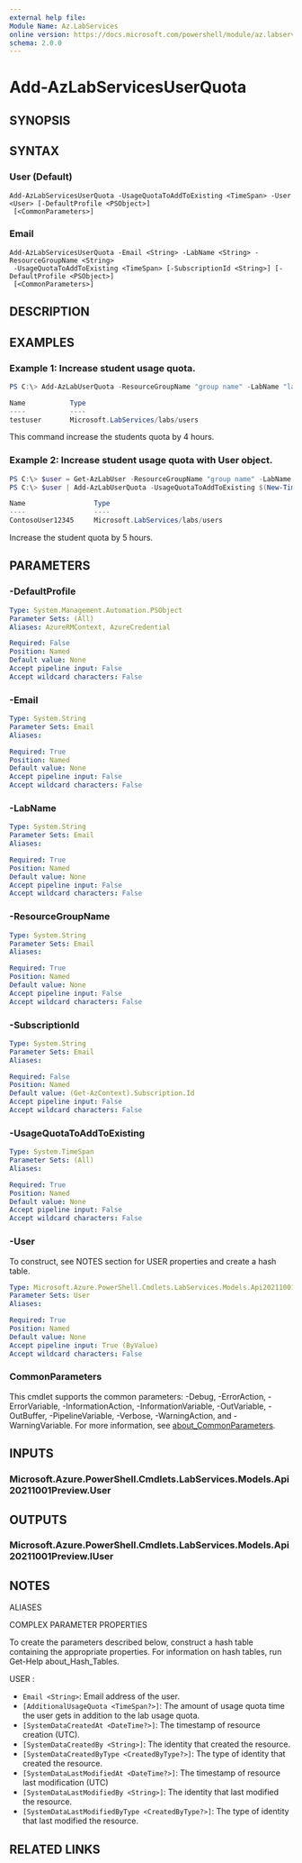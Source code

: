 ```yaml
---
external help file:
Module Name: Az.LabServices
online version: https://docs.microsoft.com/powershell/module/az.labservices/add-azlabservicesuserquota
schema: 2.0.0
---
```


# Add-AzLabServicesUserQuota

## SYNOPSIS


## SYNTAX

### User (Default)
```
Add-AzLabServicesUserQuota -UsageQuotaToAddToExisting <TimeSpan> -User <User> [-DefaultProfile <PSObject>]
 [<CommonParameters>]
```

### Email
```
Add-AzLabServicesUserQuota -Email <String> -LabName <String> -ResourceGroupName <String>
 -UsageQuotaToAddToExisting <TimeSpan> [-SubscriptionId <String>] [-DefaultProfile <PSObject>]
 [<CommonParameters>]
```

## DESCRIPTION


## EXAMPLES

### Example 1: Increase student usage quota.
```powershell
PS C:\> Add-AzLabUserQuota -ResourceGroupName "group name" -LabName "lab name" -Email 'student@contoso.com' -UsageQuotaToAddToExisting $(New-Timespan -Hours 4)

Name           Type
----           ----
testuser       Microsoft.LabServices/labs/users
```

This command increase the students quota by 4 hours.

### Example 2: Increase student usage quota with User object.
```powershell
PS C:\> $user = Get-AzLabUser -ResourceGroupName "group name" -LabName "lab name" -UserName 'ContosoUser12345'
PS C:\> $user | Add-AzLabUserQuota -UsageQuotaToAddToExisting $(New-Timespan -Hours 5)

Name                 Type
----                 ----
ContosoUser12345     Microsoft.LabServices/labs/users
```

Increase the student quota by 5 hours.

## PARAMETERS

### -DefaultProfile


```yaml
Type: System.Management.Automation.PSObject
Parameter Sets: (All)
Aliases: AzureRMContext, AzureCredential

Required: False
Position: Named
Default value: None
Accept pipeline input: False
Accept wildcard characters: False
```

### -Email


```yaml
Type: System.String
Parameter Sets: Email
Aliases:

Required: True
Position: Named
Default value: None
Accept pipeline input: False
Accept wildcard characters: False
```

### -LabName


```yaml
Type: System.String
Parameter Sets: Email
Aliases:

Required: True
Position: Named
Default value: None
Accept pipeline input: False
Accept wildcard characters: False
```

### -ResourceGroupName


```yaml
Type: System.String
Parameter Sets: Email
Aliases:

Required: True
Position: Named
Default value: None
Accept pipeline input: False
Accept wildcard characters: False
```

### -SubscriptionId


```yaml
Type: System.String
Parameter Sets: Email
Aliases:

Required: False
Position: Named
Default value: (Get-AzContext).Subscription.Id
Accept pipeline input: False
Accept wildcard characters: False
```

### -UsageQuotaToAddToExisting


```yaml
Type: System.TimeSpan
Parameter Sets: (All)
Aliases:

Required: True
Position: Named
Default value: None
Accept pipeline input: False
Accept wildcard characters: False
```

### -User
To construct, see NOTES section for USER properties and create a hash table.

```yaml
Type: Microsoft.Azure.PowerShell.Cmdlets.LabServices.Models.Api20211001Preview.User
Parameter Sets: User
Aliases:

Required: True
Position: Named
Default value: None
Accept pipeline input: True (ByValue)
Accept wildcard characters: False
```

### CommonParameters
This cmdlet supports the common parameters: -Debug, -ErrorAction, -ErrorVariable, -InformationAction, -InformationVariable, -OutVariable, -OutBuffer, -PipelineVariable, -Verbose, -WarningAction, and -WarningVariable. For more information, see [about_CommonParameters](http://go.microsoft.com/fwlink/?LinkID=113216).

## INPUTS

### Microsoft.Azure.PowerShell.Cmdlets.LabServices.Models.Api20211001Preview.User

## OUTPUTS

### Microsoft.Azure.PowerShell.Cmdlets.LabServices.Models.Api20211001Preview.IUser

## NOTES

ALIASES

COMPLEX PARAMETER PROPERTIES

To create the parameters described below, construct a hash table containing the appropriate properties. For information on hash tables, run Get-Help about_Hash_Tables.


USER <User>: 
  - `Email <String>`: Email address of the user.
  - `[AdditionalUsageQuota <TimeSpan?>]`: The amount of usage quota time the user gets in addition to the lab usage quota.
  - `[SystemDataCreatedAt <DateTime?>]`: The timestamp of resource creation (UTC).
  - `[SystemDataCreatedBy <String>]`: The identity that created the resource.
  - `[SystemDataCreatedByType <CreatedByType?>]`: The type of identity that created the resource.
  - `[SystemDataLastModifiedAt <DateTime?>]`: The timestamp of resource last modification (UTC)
  - `[SystemDataLastModifiedBy <String>]`: The identity that last modified the resource.
  - `[SystemDataLastModifiedByType <CreatedByType?>]`: The type of identity that last modified the resource.

## RELATED LINKS

